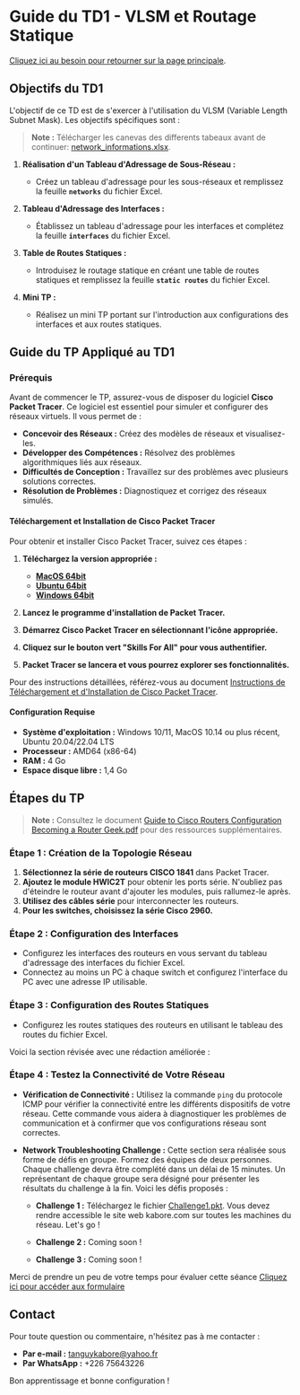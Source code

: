 # Guide du TD1 - VLSM et Routage Statique
[Cliquez ici au besoin pour retourner sur la page principale](../README.md).

## Objectifs du TD1

L'objectif de ce TD est de s'exercer à l'utilisation du VLSM (Variable Length Subnet Mask). Les objectifs spécifiques sont :
> **Note :** Télécharger les canevas des differents tabeaux avant de continuer: [network_informations.xlsx](../assets/module1/network_informations.xlsx).

1. **Réalisation d'un Tableau d'Adressage de Sous-Réseau :**
   - Créez un tableau d'adressage pour les sous-réseaux et remplissez la feuille **`networks`** du fichier Excel.

2. **Tableau d'Adressage des Interfaces :**
   - Établissez un tableau d'adressage pour les interfaces et complétez la feuille **`interfaces`** du fichier Excel.

3. **Table de Routes Statiques :**
   - Introduisez le routage statique en créant une table de routes statiques et remplissez la feuille **`static routes`** du fichier Excel.

4. **Mini TP :**
   - Réalisez un mini TP portant sur l'introduction aux configurations des interfaces et aux routes statiques.

## Guide du TP Appliqué au TD1

### Prérequis

Avant de commencer le TP, assurez-vous de disposer du logiciel **Cisco Packet Tracer**. Ce logiciel est essentiel pour simuler et configurer des réseaux virtuels. Il vous permet de :

- **Concevoir des Réseaux :** Créez des modèles de réseaux et visualisez-les.
- **Développer des Compétences :** Résolvez des problèmes algorithmiques liés aux réseaux.
- **Difficultés de Conception :** Travaillez sur des problèmes avec plusieurs solutions correctes.
- **Résolution de Problèmes :** Diagnostiquez et corrigez des réseaux simulés.

#### Téléchargement et Installation de Cisco Packet Tracer

Pour obtenir et installer Cisco Packet Tracer, suivez ces étapes :

1. **Téléchargez la version appropriée :**
   - **[MacOS 64bit](https://sgp-ui-components.s3.amazonaws.com/s/ff9e491c-49be-4734-803e-a79e6e83dab1/resources/de225808-e31a-42ec-9528-7ac8dc95aebf/v1/en-US/Packet_Tracer822_setup_mac_signed.dmg?response-cache-control=no-cache&X-Amz-Algorithm=AWS4-HMAC-SHA256&X-Amz-Date=20240816T154758Z&X-Amz-SignedHeaders=host&X-Amz-Expires=30&X-Amz-Credential=AKIAUJZRIEYBKYV2WA5Q%2F20240816%2Fus-east-1%2Fs3%2Faws4_request&X-Amz-Signature=2d42b18ad7ca87150cd6772875dbf0fc6efd11c8453829844a6c91d3d5d5c22c)**
   - **[Ubuntu 64bit](https://sgp-ui-components.s3.amazonaws.com/s/ff9e491c-49be-4734-803e-a79e6e83dab1/resources/9accb7fd-7560-45c6-b6de-9ab7e9cf07b8/v1/en-US/Packet_Tracer822_amd64_signed.deb?response-cache-control=no-cache&X-Amz-Algorithm=AWS4-HMAC-SHA256&X-Amz-Date=20240816T154735Z&X-Amz-SignedHeaders=host&X-Amz-Expires=30&X-Amz-Credential=AKIAUJZRIEYBKYV2WA5Q%2F20240816%2Fus-east-1%2Fs3%2Faws4_request&X-Amz-Signature=b081b5b23a871cbbf12099796de34ce4bf49a29fada9220ce016bb49a297b1b2)**
   - **[Windows 64bit](https://sgp-ui-components.s3.amazonaws.com/s/ff9e491c-49be-4734-803e-a79e6e83dab1/resources/8f1527f7-f188-4655-909a-8199135ac6d8/v1/en-US/Packet_Tracer822_64bit_setup_signed.exe?response-cache-control=no-cache&X-Amz-Algorithm=AWS4-HMAC-SHA256&X-Amz-Date=20240816T154510Z&X-Amz-SignedHeaders=host&X-Amz-Expires=30&X-Amz-Credential=AKIAUJZRIEYBKYV2WA5Q%2F20240816%2Fus-east-1%2Fs3%2Faws4_request&X-Amz-Signature=750ba2bf3de5eb781318d715d710e6f20ae4cdf49f1cc5a4e4f44068d117dcff)**

2. **Lancez le programme d'installation de Packet Tracer.**
3. **Démarrez Cisco Packet Tracer en sélectionnant l'icône appropriée.**
4. **Cliquez sur le bouton vert "Skills For All" pour vous authentifier.**
5. **Packet Tracer se lancera et vous pourrez explorer ses fonctionnalités.**

Pour des instructions détaillées, référez-vous au document [Instructions de Téléchargement et d'Installation de Cisco Packet Tracer](../assets/module1/Cisco_Packet_Tracer_Download_and_Installation_Instructions.pdf).

#### Configuration Requise

- **Système d'exploitation :** Windows 10/11, MacOS 10.14 ou plus récent, Ubuntu 20.04/22.04 LTS
- **Processeur :** AMD64 (x86-64)
- **RAM :** 4 Go
- **Espace disque libre :** 1,4 Go

## Étapes du TP

> **Note :** Consultez le document [Guide to Cisco Routers Configuration Becoming a Router Geek.pdf](../assets/module1/Guide_to_Cisco_Routers_Configuration_Becoming_a_Router_Geek.pdf) pour des ressources supplémentaires.

### Étape 1 : Création de la Topologie Réseau

1. **Sélectionnez la série de routeurs CISCO 1841** dans Packet Tracer.
2. **Ajoutez le module HWIC2T** pour obtenir les ports série. N'oubliez pas d'éteindre le routeur avant d'ajouter les modules, puis rallumez-le après.
3. **Utilisez des câbles série** pour interconnecter les routeurs.
4. **Pour les switches, choisissez la série Cisco 2960.**

### Étape 2 : Configuration des Interfaces

- Configurez les interfaces des routeurs en vous servant du tableau d'adressage des interfaces du fichier Excel.
- Connectez au moins un PC à chaque switch et configurez l'interface du PC avec une adresse IP utilisable.

### Étape 3 : Configuration des Routes Statiques

- Configurez les routes statiques des routeurs en utilisant le tableau des routes du fichier Excel.

Voici la section révisée avec une rédaction améliorée :

### Étape 4 : Testez la Connectivité de Votre Réseau

- **Vérification de Connectivité :** Utilisez la commande `ping` du protocole ICMP pour vérifier la connectivité entre les différents dispositifs de votre réseau. Cette commande vous aidera à diagnostiquer les problèmes de communication et à confirmer que vos configurations réseau sont correctes.

- **Network Troubleshooting Challenge :** Cette section sera réalisée sous forme de défis en groupe. Formez des équipes de deux personnes. Chaque challenge devra être complété dans un délai de 15 minutes. Un représentant de chaque groupe sera désigné pour présenter les résultats du challenge à la fin. Voici les défis proposés :

  - **Challenge 1 :** Téléchargez le fichier [Challenge1.pkt](../assets/module1/Challenge1.pkt). Vous devez rendre accessible le site web kabore.com sur toutes les machines du réseau. Let's go !
  
  - **Challenge 2 :** Coming soon !
  
  - **Challenge 3 :** Coming soon !

Merci de prendre un peu de votre temps pour évaluer cette séance [Cliquez ici pour accéder aux formulaire](https://form.jotform.com/242284820882562)
## Contact

Pour toute question ou commentaire, n'hésitez pas à me contacter :
- **Par e-mail :** [tanguykabore@yahoo.fr](mailto:tanguykabore@yahoo.fr)
- **Par WhatsApp :** +226 75643226

Bon apprentissage et bonne configuration !
